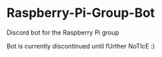 # Raspberry-Pi-Group-Bot
Discord bot for the Raspberry Pi group

Bot is currently discontinued until fUrther NoTIcE
 :) 
